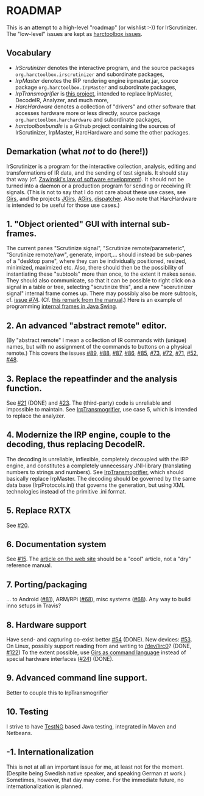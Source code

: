 # ROADMAP

This is an attempt to a high-level "roadmap" (or wishlist :-)) for IrScrutinizer.
The "low-level" issues are kept as [harctoolbox issues](https://github.com/bengtmartensson/harctoolboxbundle/issues).

## Vocabulary
* _IrScrutinizer_ denotes the interactive program, and the source packages `org.harctoolbox.irscrutinizer` and subordinate packages,
* _IrpMaster_ denotes the IRP rendering engine irpmaster.jar, source package `org.harctoolbox.IrpMaster` and subordinate packages,
* _IrpTransmogrifier_ is [this project](https://github.com/bengtmartensson/IrpTransmogrifier), intended to replace IrpMaster, DecodeIR, Analyzer, and much more,
* _HarcHardware_ denotes a collection of "drivers" and other software that accesses hardware more or less directly,
  source package `org.harctoolbox.harchardware` and subordinate packages,
* _harctoolboxbundle_ is a Github project containing the sources of IrScrutinizer, IrpMaster, HarcHardware and some the other packages.


## Demarkation (what _not_ to do (here!))
IrScrutinizer is a program for the interactive collection, analysis, editing and transformations of IR data,
and the sending of test signals. It should stay that way (cf. [Zawinski's law of software envelopment](https://en.wikipedia.org/wiki/Jamie_Zawinski#Zawinski.27s_law_of_software_envelopment)).
It should not be turned into a daemon or a production program for sending or receiving IR signals.
(This is not to say that I do not care about these use cases, see [Girs](http://www.harctoolbox.org/Girs.html),
and the projects [JGirs](https://github.com/bengtmartensson/JGirs), [AGirs](https://github.com/bengtmartensson/AGirs),
[dispatcher](https://github.com/bengtmartensson/dispatcher). Also note that
HarcHardware is intended to be useful for those use cases.)

## 1. "Object oriented" GUI with internal sub-frames.
The current panes "Scrutinize signal", "Scrutinize remote/parameteric", "Scrutinize remote/raw", generate, import,...
should instead be sub-panes of a "desktop pane", where they can be individually positioned, resized, minimized, maximized etc.
Also, there should then be the possibility of instantiating these "subtools" more than once, to the extent it makes sense.
They should also communicate, so that it can be possible  to right click on a signal in a table or tree,
selecting "scrutinize this", and a new "scerutinizer signal" internal frame comes up.
There may possibly also be more subtools, cf. [issue #74](https://github.com/bengtmartensson/harctoolboxbundle/issues/74).
(Cf. [this remark from the manual](http://www.harctoolbox.org/IrScrutinizer.html#The+pane+interface+sucks.).)
Here is an example of programming [internal frames in Java Swing](https://docs.oracle.com/javase/tutorial/uiswing/components/internalframe.html).

## 2. An advanced "abstract remote" editor.
(By "abstract remote" I mean a collection of IR commands with (unique) names, but with no assignment of the commands to
buttons on a physical remote.) This covers the issues
[#89](https://github.com/bengtmartensson/harctoolboxbundle/issues/89),
[#88](https://github.com/bengtmartensson/harctoolboxbundle/issues/88),
[#87](https://github.com/bengtmartensson/harctoolboxbundle/issues/87),
[#86](https://github.com/bengtmartensson/harctoolboxbundle/issues/86),
[#85](https://github.com/bengtmartensson/harctoolboxbundle/issues/85),
[#73](https://github.com/bengtmartensson/harctoolboxbundle/issues/73),
[#72](https://github.com/bengtmartensson/harctoolboxbundle/issues/72),
[#71](https://github.com/bengtmartensson/harctoolboxbundle/issues/71),
[#52](https://github.com/bengtmartensson/harctoolboxbundle/issues/52),
[#48](https://github.com/bengtmartensson/harctoolboxbundle/issues/48).

## 3. Replace the repeatfinder and the analysis function.
See [#21](https://github.com/bengtmartensson/harctoolboxbundle/issues/21) (DONE) and
[#23](https://github.com/bengtmartensson/harctoolboxbundle/issues/23).
The (third-party) code is unreliable and impossible to maintain.
See [IrpTransmogrifier](https://github.com/bengtmartensson/IrpTransmogrifier),
use case 5, which is intended to replace the analyzer.

## 4. Modernize the IRP engine, couple to the decoding, thus replacing DecodeIR.
The decoding is unreliable, inflexible, completely decoupled with the IRP engine,
and constitutes a completely unnecessary JNI-library
(translating numbers to strings and numbers). See [IrpTransmogrifier](https://github.com/bengtmartensson/IrpTransmogrifier),
which should basically replace IrpMaster.
The decoding should be governed by the same data base (IrpProtocols.ini) that governs the generation,
but using XML technologies instead of the primitive .ini format.

## 5. Replace RXTX
See [#20](https://github.com/bengtmartensson/harctoolboxbundle/issues/20).

## 6. Documentation system
See [#15](https://github.com/bengtmartensson/harctoolboxbundle/issues/15). The
[article on the web site](http://harctoolbox.org/IrScrutinizer.html) should be a "cool" article,
not a "dry" reference manual.

## 7. Porting/packaging
... to Android ([#81](https://github.com/bengtmartensson/harctoolboxbundle/issues/81)),
ARM/RPi ([#68](https://github.com/bengtmartensson/harctoolboxbundle/issues/68)),
misc systems ([#68](https://github.com/bengtmartensson/harctoolboxbundle/issues/68)).
Any way to build inno setups in Travis?

## 8. Hardware support
Have send- and capturing co-exist better [#54](https://github.com/bengtmartensson/harctoolboxbundle/issues/54) (DONE).
New devices:
[#53](https://github.com/bengtmartensson/harctoolboxbundle/issues/53). On Linux, possibly support reading from and writing to
[/dev/lirc0](http://lirc.org/html/lirc.html)? (DONE, [#122](https://github.com/bengtmartensson/harctoolboxbundle/issues/122))
To the extent possible, use [Girs as command language](http://www.harctoolbox.org/Girs.html) instead
of special hardware interfaces ([#24](https://github.com/bengtmartensson/harctoolboxbundle/issues/24)) (DONE).

## 9. Advanced command line support.
Better to couple this to IrpTransmogrifier

## 10. Testing
I strive to have [TestNG](http://testng.org) based Java testing, integrated in Maven and Netbeans.

## -1. Internationalization
This is not at all an important issue for me, at least not for the moment.
(Despite being Swedish native speaker, and speaking German at work.) Sometimes, however,
that day may come. For the immediate future, no internationalization is planned.